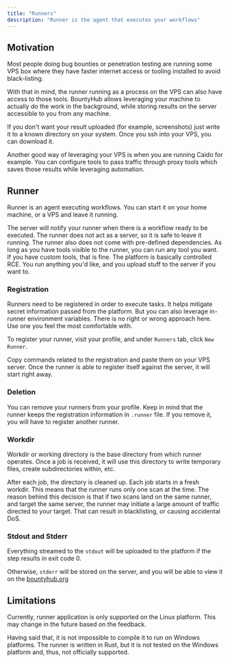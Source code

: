 ```yaml
---
title: "Runners"
description: "Runner is the agent that executes your workflows"
---
```


## Motivation

Most people doing bug bounties or penetration testing are running some VPS box where they have faster internet access or tooling installed
to avoid black-listing.

With that in mind, the runner running as a process on the VPS can also have access to those tools. BountyHub allows leveraging your machine to actually do the work in the background, while storing results on the server accessible to you from any machine.

If you don't want your result uploaded (for example, screenshots) just write it to a known directory on your system. Once you ssh into your
VPS, you can download it.

Another good way of leveraging your VPS is when you are running Caido for example. You can configure tools to pass traffic through proxy tools
which saves those results while leveraging automation.

## Runner

Runner is an agent executing workflows. You can start it on your home machine, or a VPS and leave it running.

The server will notify your runner when there is a workflow ready to be executed. The runner does not act as a server,
so it is safe to leave it running. The runner also does not come with pre-defined dependencies. As long as you have tools visible to the runner, you can run any tool you want. If you have custom tools, that is fine. The platform is basically controlled RCE. You run anything you'd like, and you upload stuff to the server if you want to.

### Registration

Runners need to be registered in order to execute tasks. It helps mitigate secret information passed from the platform. But you can also leverage
in-runner environment variables. There is no right or wrong approach here. Use one you feel the most comfortable with.

To register your runner, visit your profile, and under `Runners` tab, click `New Runner`.

Copy commands related to the registration and paste them on your VPS server. Once the runner is able to register itself against the server, it will start right away.

### Deletion

You can remove your runners from your profile. Keep in mind that the runner keeps the registration information in `.runner` file. If you remove it, you will have to register another runner.

### Workdir

Workdir or working directory is the base directory from which runner operates. Once a job is received, it will use this directory to write temporary files, create subdirectories within, etc.

After each job, the directory is cleaned up. Each job starts in a fresh workdir. This means that the runner runs only one scan at the time. The reason behind this decision is that if two scans land on the same runner, and target the same server, the runner may initiate a large amount of traffic directed to your target. That can result in blacklisting, or causing accidental DoS.

### Stdout and Stderr

Everything streamed to the `stdout` will be uploaded to the platform if the step results in exit code 0.

Otherwise, `stderr` will be stored on the server, and you will be able to view it on the [bountyhub.org](https://bountyhub.org)

## Limitations

Currently, runner application is only supported on the Linux platform. This may change in the future based on the feedback.

Having said that, it is not impossible to compile it to run on Windows platforms. The runner is written in Rust, but it is not
tested on the Windows platform and, thus, not officially supported.


